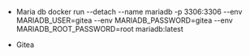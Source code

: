 
* Maria db
docker run --detach --name mariadb -p 3306:3306 --env MARIADB_USER=gitea --env MARIADB_PASSWORD=gitea --env MARIADB_ROOT_PASSWORD=root mariadb:latest

* Gitea
